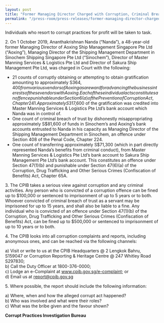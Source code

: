 ```yaml
---
layout: post
title: "Former Managing Director Charged with Corruption, Criminal Breach of Trust and Transferring Benefits from Criminal Conduct"
permalink: "/press-room/press-releases/former-managing-director-charged-corruption-criminal-breach-trust-and"
---
```

Individuals who resort to corrupt practices for profit will be taken to task.

2\.         On 1 October 2019, Ananthakrishnan Nanda (“Nanda”), a 48-year-old former Managing Director of Aoxing Ship Management Singapore Pte Ltd (“Aoxing”), Managing Director of the Shipping Management Department in Sinochem Shipping Singapore Pte Ltd (“Sinochem”), Director of Master Manning Services & Logistics Pte  Ltd and Director of Sakura Ship Management Pte Ltd, was charged in Court with the following:

* 21 counts of corruptly obtaining or attempting to obtain gratification amounting to approximately S$364,400 from various vendors of Aoxing as a reward for advancing the business interests of these vendors with Aoxing. Each of these individual acts constitutes an offence punishable under Section 6(a) of the Prevention of Corruption Act, Chapter 241. Approximately S$317,600 of the gratification was credited into Master Manning Services & Logistics Pte Ltd’s bank account which Nanda was in control of.
* One count of criminal breach of trust by dishonestly misappropriating approximately S$81,600 of funds in Sinochem’s and Aoxing’s bank accounts entrusted to Nanda in his capacity as Managing Director of the Shipping Management Department in Sinochem, an offence under Section 408 of the Penal Code, Chapter 224.
* One count of transferring approximately S$71,300 (which in part directly represented Nanda’s benefits from criminal conduct), from Master Manning Services & Logistics Pte Ltd’s bank account to Sakura Ship Management Pte Ltd’s bank account. This constitutes an offence under Section 47(1)(b) and punishable under Section 47(6)(a) of the Corruption, Drug Trafficking and Other Serious Crimes (Confiscation of Benefits) Act, Chapter 65A.

3\.         The CPIB takes a serious view against corruption and any criminal activities. Any person who is convicted of a corruption offence can be fined up to $100,000 or sentenced to imprisonment of up to 5 years or to both. Whoever convicted of criminal breach of trust as a servant may be imprisoned for up to 15 years, and shall also be liable to a fine.  Any individual who is convicted of an offence under Section 47(1)(b) of the Corruption, Drug Trafficking and Other Serious Crimes (Confiscation of Benefits) Act, can be fined up to $500,000 or sentenced to imprisonment of up to 10 years or to both.

4\.          The CPIB looks into all corruption complaints and reports, including anonymous ones, and can be reached via the following channels:

a) Visit or write to us at the CPIB Headquarters @ 2 Lengkok Bahru, S159047 or Corruption Reporting & Heritage Centre @ 247 Whitley Road S297830;<br />
b) Call the Duty Officer at 1800-376-0000;<br />
c) Lodge an e-Complaint at <a href="https://www.cpib.gov.sg/e-complaint"><span style="color: #0066cc;">www.cpib.gov.sg/e-complaint</span></a>; or<br />
d) Email us at <a class="spamspan" href="mailto:report@cpib.gov.sg">report@cpib.gov.sg</a>

5\. Where possible, the report should include the following information:

a) Where, when and how the alleged corrupt act happened?<br />
b) Who was involved and what were their roles?<br />
c) What was the bribe given and the favour shown?

**Corrupt Practices Investigation Bureau**
